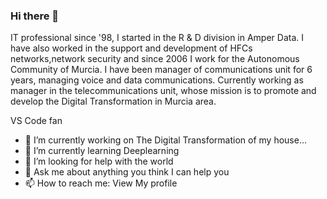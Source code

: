 ### Hi there 👋


IT professional since '98, I started in the R & D division in Amper Data. I have also worked in the support and development of HFCs networks,network security and since 2006 I work for the Autonomous Community of Murcia. I have been manager of communications unit for 6 years, managing voice and data communications.
Currently working as manager in the telecommunications unit, whose mission is to promote and develop the Digital Transformation in Murcia area. 

VS Code fan


- 🔭 I’m currently working on The Digital Transformation of my house...
- 🌱 I’m currently learning Deeplearning
- 🤔 I’m looking for help with the world
- 💬 Ask me about anything you think I can help you
- 📫 How to reach me: View My profile
